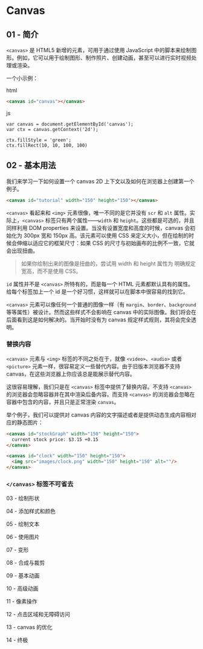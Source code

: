 # Canvas

## 01 - 简介

`<canvas>` 是 HTML5 新增的元素，可用于通过使用 JavaScript 中的脚本来绘制图形。例如，它可以用于绘制图形、制作照片、创建动画，甚至可以进行实时视频处理或渲染。

一个小示例：

html

```html
<canvas id="canvas"></canvas>
```

js

```
var canvas = document.getElementById('canvas');
var ctx = canvas.getContext('2d');

ctx.fillStyle = 'green';
ctx.fillRect(10, 10, 100, 100)
```

## 02 - 基本用法

我们来学习一下如何设置一个 canvas 2D 上下文以及如何在浏览器上创建第一个例子。

```html
<canvas id="tutorial" width="150" height="150"></canvas>
```

`<canvas>` 看起来和 `<img>` 元素很像，唯一不同的是它并没有 `scr` 和 `alt` 属性。实际上，`<canvas>` 标签只有两个属性——`width` 和 `height`。这些都是可选的，并且同样利用 DOM properties 来设置。当没有设置宽度和高度的时候，canvas 会初始化为 300px 宽和 150px 高。该元素可以使用 CSS 来定义大小，但在绘制的时候会伸缩以适应它的框架尺寸：如果 CSS 的尺寸与初始画布的比例不一致，它就会出现扭曲。

> 如果你绘制出来的图像是扭曲的，尝试用 width 和 height 属性为 <canvas> 明确规定宽高，而不是使用 CSS。

`id` 属性并不是 `<canvas>` 所特有的，而是每一个 HTML 元素都默认具有的属性。给每个标签加上一个 id 是一个好习惯，这样就可以在脚本中很容易的找到它。

`<canvas>` 元素可以像任何一个普通的图像一样（有 `margin`、`border`、`background` 等等属性）被设计。然而这些样式不会影响在 canvas 中的实际图像。我们将会在后面看到这是如何解决的。当开始时没有为 canvas 规定样式规则，其将会完全透明。

### 替换内容

`<canvas>` 元素与 `<img>` 标签的不同之处在于，就像 `<video>`、`<audio>` 或者 `<picture>` 元素一样，很容易定义一些替代内容。由于旧版本浏览器不支持 canvas，在这些浏览器上你应该总是能展示替代内容。

这很容易理解，我们只是在 `<canvas>` 标签中提供了替换内容。不支持 `<canvas>` 的浏览器会忽略容器并在其中渲染后备内容。而支持 `<canvas>` 的浏览器会忽略在容器中包含的内容，并且只是正常渲染 `canvas`。

举个例子，我们可以提供对 canvas 内容的文字描述或者是提供动态生成内容相对应的静态图片：

```html
<canvas id="stockGraph" width="150" height="150">
  current stock price: $3.15 +0.15
</canvas>

<canvas id="clock" width="150" height="150">
  <img src="images/clock.png" width="150" height="150" alt=""/>
</canvas>
```

### `</canvas>` 标签不可省去







03 - 绘制形状

04 - 添加样式和颜色

05 - 绘制文本

06 - 使用图片

07 - 变形

08 - 合成与裁剪

09 - 基本动画

10 - 高级动画

11 - 像素操作

12 - 点击区域和无障碍访问

13 - canvas 的优化

14 - 终极